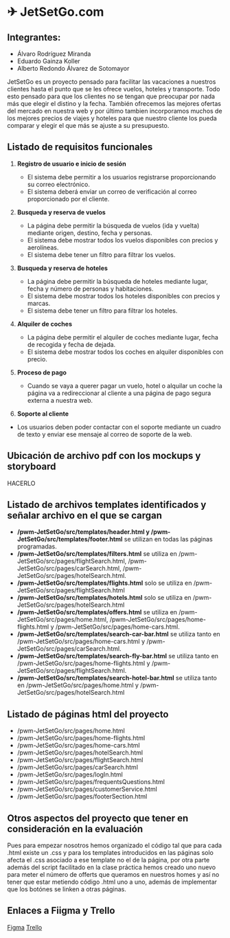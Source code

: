 # ✈ JetSetGo.com

## Integrantes:
  - Álvaro Rodríguez Miranda
  - Eduardo Gainza Koller
  - Alberto Redondo Álvarez de Sotomayor

JetSetGo es un proyecto pensado para facilitar las vacaciones a nuestros clientes hasta el punto que se les ofrece vuelos, hoteles y transporte. Todo esto pensado para que los clientes no se tengan que preocupar por nada más que elegir el distino y la fecha. También ofrecemos las mejores ofertas del mercado en nuestra web y por último tambien incorporamos muchos de los mejores precios de viajes y hoteles para que nuestro cliente los pueda comparar y elegir el que más se ajuste a su presupuesto.

## Listado de requisitos funcionales

1. **Registro de usuario e inicio de sesión**
   - El sistema debe permitir a los usuarios registrarse proporcionando su correo electrónico.
   - El sistema deberá enviar un correo de verificación al correo proporcionado por el cliente.
  
2. **Busqueda y reserva de vuelos**
   - La página debe permitir la búsqueda de vuelos (ida y vuelta) mediante origen, destino, fecha y personas.
   - El sistema debe mostrar todos los vuelos disponibles con precios y aerolíneas.
   - El sistema debe tener un filtro para filtrar los vuelos.

  
3. **Busqueda y reserva de hoteles**
   - La página debe permitir la búsqueda de hoteles mediante lugar, fecha y número de personas y habitaciones.
   - El sistema debe mostrar todos los hoteles disponibles con precios y marcas.
   - El sistema debe tener un filtro para filtrar los hoteles.
  
  
4. **Alquiler de coches**
   - La página debe permitir el alquiler de coches mediante lugar, fecha de recogida y fecha de dejada.
   - El sistema debe mostrar todos los coches en alquiler disponibles con precio.

  
5. **Proceso de pago**
   - Cuando se vaya a querer pagar un vuelo, hotel o alquilar un coche la página va a redireccionar al cliente a una página de pago segura externa a nuestra web.


6. **Soporte al cliente**
  - Los usuarios deben poder contactar con el soporte mediante un cuadro de texto y enviar ese mensaje al correo de soporte de la web.

## Ubicación de archivo pdf con los mockups y storyboard
HACERLO

## Listado de archivos templates identificados y señalar archivo en el que se cargan

- **/pwm-JetSetGo/src/templates/header.html y /pwm-JetSetGo/src/templates/footer.html** se utilizan en todas las páginas programadas.
- **/pwm-JetSetGo/src/templates/filters.html** se utiliza en /pwm-JetSetGo/src/pages/flightSearch.html, /pwm-JetSetGo/src/pages/carSearch.html, /pwm-JetSetGo/src/pages/hotelSearch.html.
- **/pwm-JetSetGo/src/templates/flights.html** solo se utiliza en /pwm-JetSetGo/src/pages/flightSearch.html
- **/pwm-JetSetGo/src/templates/hotels.html** solo se utiliza en /pwm-JetSetGo/src/pages/hotelSearch.html
- **/pwm-JetSetGo/src/templates/offers.html** se utiliza en /pwm-JetSetGo/src/pages/home.html, /pwm-JetSetGo/src/pages/home-flights.html y /pwm-JetSetGo/src/pages/home-cars.html.
- **/pwm-JetSetGo/src/templates/search-car-bar.html** se utiliza tanto en /pwm-JetSetGo/src/pages/home-cars.html y /pwm-JetSetGo/src/pages/carSearch.html.
- **/pwm-JetSetGo/src/templates/search-fly-bar.html** se utiliza tanto en /pwm-JetSetGo/src/pages/home-flights.html y /pwm-JetSetGo/src/pages/flightSearch.html.
- **/pwm-JetSetGo/src/templates/search-hotel-bar.html** se utiliza tanto en /pwm-JetSetGo/src/pages/home.html y /pwm-JetSetGo/src/pages/hotelSearch.html

## Listado de páginas html del proyecto
- /pwm-JetSetGo/src/pages/home.html
- /pwm-JetSetGo/src/pages/home-flights.html
- /pwm-JetSetGo/src/pages/home-cars.html
- /pwm-JetSetGo/src/pages/hotelSearch.html
- /pwm-JetSetGo/src/pages/flightSearch.html
- /pwm-JetSetGo/src/pages/carSearch.html
- /pwm-JetSetGo/src/pages/logIn.html
- /pwm-JetSetGo/src/pages/frequentsQuestions.html
- /pwm-JetSetGo/src/pages/customerService.html
- /pwm-JetSetGo/src/pages/footerSection.html

## Otros aspectos del proyecto que tener en consideración en la evaluación

Pues para empezar nosotros hemos organizado el código tal que para cada .html existe un .css y para los templates introducidos en las páginas solo afecta el .css asociado a ese template no el de la página, por otra parte además del script facilitado en la clase práctica hemos creado uno nuevo para meter el número de offerts que queramos en nuestros homes y así no tener que estar metiendo código .html uno a uno, además de implementar que los botónes se linken a otras páginas.

## Enlaces a Fiigma y Trello
[Figma](https://www.figma.com/design/UqzSpLLPJTngih7tOhRIzh/PWM-JetSetGo?node-id=0-1&p=f&t=ME6q2TDeaf2HAh1O-0)
[Trello](https://trello.com/invite/b/67be606cf130fb9355b0611c/ATTIaf22f69344d8496229faf30b1fab0c11888CA7D6/pwm-sprint1)


